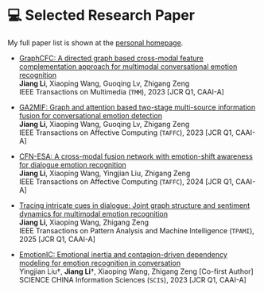 
# 💻 Selected Research Paper

My full paper list is shown at the <a href="https://lijfrank.github.io" class="no-underline">personal homepage</a>.

- <a href="https://doi.org/10.1109/TMM.2023.3260635" class="no-underline">GraphCFC: A directed graph based cross-modal feature complementation approach for multimodal conversational emotion recognition</a>  
**Jiang Li**, Xiaoping Wang, Guoqing Lv, Zhigang Zeng  
IEEE Transactions on Multimedia (``TMM``), 2023 [JCR Q1, CAAI-A]

- <a href="https://doi.org/10.1109/TAFFC.2023.3261279" class="no-underline">GA2MIF: Graph and attention based two-stage multi-source information fusion for conversational emotion detection</a>  
**Jiang Li**, Xiaoping Wang, Guoqing Lv, Zhigang Zeng  
IEEE Transactions on Affective Computing (``TAFFC``), 2023 [JCR Q1, CAAI-A]

- <a href="https://doi.org/10.1109/TAFFC.2024.3389453" class="no-underline">CFN-ESA: A cross-modal fusion network with emotion-shift awareness for dialogue emotion recognition</a>  
**Jiang Li**, Xiaoping Wang, Yingjian Liu, Zhigang Zeng  
IEEE Transactions on Affective Computing (``TAFFC``), 2024 [JCR Q1, CAAI-A]

- <a href="https://doi.org/10.1109/TPAMI.2025.3581236" class="no-underline">Tracing intricate cues in dialogue: Joint graph structure and sentiment dynamics for multimodal emotion recognition</a>  
**Jiang Li**, Xiaoping Wang, Zhigang Zeng  
IEEE Transactions on Pattern Analysis and Machine Intelligence (``TPAMI``), 2025 [JCR Q1, CAAI-A]

- <a href="https://doi.org/10.1007/s11432-023-3908-6" class="no-underline">EmotionIC: Emotional inertia and contagion-driven dependency modeling for emotion recognition in conversation</a>  
Yingjian Liu†, **Jiang Li**†, Xiaoping Wang, Zhigang Zeng [Co-first Author]  
SCIENCE CHINA Information Sciences (``SCIS``), 2023 [JCR Q1, CAAI-A]